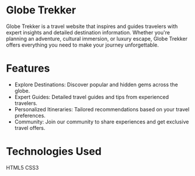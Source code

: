 # Globe Trekker

Globe Trekker is a travel website that inspires and guides travelers with expert insights and detailed destination information. Whether you're planning an adventure, cultural immersion, or luxury escape, Globe Trekker offers everything you need to make your journey unforgettable.

# Features

- Explore Destinations: Discover popular and hidden gems across the globe.
- Expert Guides: Detailed travel guides and tips from experienced travelers.
- Personalized Itineraries: Tailored recommendations based on your travel preferences.
- Community: Join our community to share experiences and get exclusive travel offers.

# Technologies Used
HTML5
CSS3
